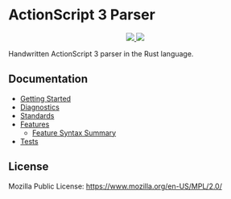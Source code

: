 # ActionScript 3 Parser

<p align="center">
  <a href="https://lib.rs/crates/as3_parser">
    <img src="https://img.shields.io/badge/lib.rs-green">
  </a>
  <a href="https://docs.rs/as3_parser">
    <img src="https://img.shields.io/badge/Rust%20API%20Documentation-gray">
  </a>
</p>

Handwritten ActionScript 3 parser in the Rust language.

## Documentation

* [Getting Started](docs/getting-started.md)
* [Diagnostics](docs/diagnostics.md)
* [Standards](docs/standards.md)
* [Features](docs/features.md)
  * [Feature Syntax Summary](docs/feature-syntax-summary.md)
* [Tests](docs/tests.md)

## License

Mozilla Public License: https://www.mozilla.org/en-US/MPL/2.0/